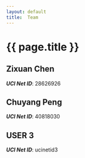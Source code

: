 ```yaml
---
layout: default
title:  Team
---
```


# {{ page.title }}


## Zixuan Chen
***UCI Net ID***: 28626926

## Chuyang Peng
***UCI Net ID***: 40818030

## USER 3
***UCI Net ID***: ucinetid3

